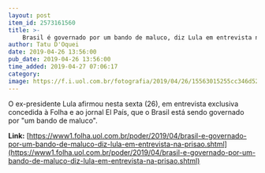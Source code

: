 ```yaml
---
layout: post
item_id: 2573161560
title: >-
    Brasil é governado por um bando de maluco, diz Lula em entrevista na prisão
author: Tatu D'Oquei
date: 2019-04-26 13:56:00
pub_date: 2019-04-26 13:56:00
time_added: 2019-04-27 07:06:17
category: 
image: https://f.i.uol.com.br/fotografia/2019/04/26/15563015255cc346d525f6b_1556301525_3x2_rt.jpg
---
```


O ex-presidente Lula afirmou nesta sexta (26), em entrevista exclusiva concedida à Folha e ao jornal El País, que o Brasil está sendo governado por "um bando de maluco".

**Link:** [https://www1.folha.uol.com.br/poder/2019/04/brasil-e-governado-por-um-bando-de-maluco-diz-lula-em-entrevista-na-prisao.shtml](https://www1.folha.uol.com.br/poder/2019/04/brasil-e-governado-por-um-bando-de-maluco-diz-lula-em-entrevista-na-prisao.shtml)

